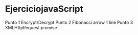# EjerciciojavaScript
Punto 1 Encrypt/Decrypt
Punto 2 Fibonacci arrow 1 line
Punto 3 XMLHttpRequest promise 
